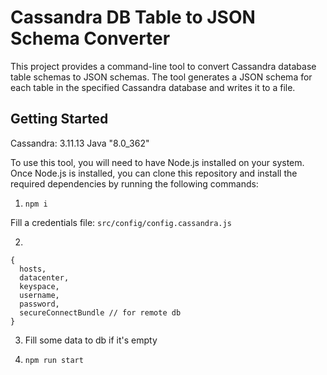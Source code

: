 # Cassandra DB Table to JSON Schema Converter

This project provides a command-line tool to convert Cassandra database table schemas to JSON schemas. The tool generates a JSON schema for each table in the specified Cassandra database and writes it to a file.

## Getting Started

Cassandra: 3.11.13
Java "8.0_362"

To use this tool, you will need to have Node.js installed on your system. Once Node.js is installed, you can clone this repository and install the required dependencies by running the following commands:

1. `npm i`

Fill a credentials file: `src/config/config.cassandra.js`

2. 
```
{
  hosts,
  datacenter,
  keyspace,
  username,
  password,
  secureConnectBundle // for remote db
}

```

3. Fill some data to db if it's empty

4. `npm run start`

